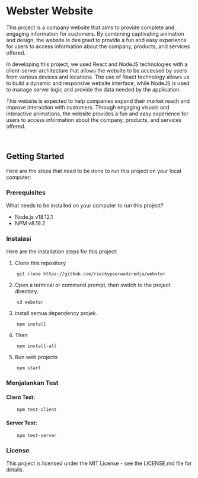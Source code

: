 # Webster Website

This project is a company website that aims to provide complete and engaging information for customers. By combining captivating animation and design, the website is designed to provide a fun and easy experience for users to access information about the company, products, and services offered.

In developing this project, we used React and NodeJS technologies with a client-server architecture that allows the website to be accessed by users from various devices and locations. The use of React technology allows us to build a dynamic and responsive website interface, while NodeJS is used to manage server logic and provide the data needed by the application.

This website is expected to help companies expand their market reach and improve interaction with customers. Through engaging visuals and interactive animations, the website provides a fun and easy experience for users to access information about the company, products, and services offered.

<br/>

## Getting Started

Here are the steps that need to be done to run this project on your local computer:

### Prerequisites

What needs to be installed on your computer to run this project?

- Node.js v18.12.1
- NPM v8.19.2

### Instalasi

Here are the installation steps for this project:

1. Clone this repository

```
    git clone https://github.com/rieckypoerwadiredja/webster
```

2. Open a terminal or command prompt, then switch to the project directory.

```
    cd webster
```

3. install semua dependency projek.

```
    npm install
```

4. Then

```
    npm install-all
```

5.  Run web projects

```
    npm start
```

### Menjalankan Test

#### Client Test:

```
    npm test-client
```

#### Server Test:

```
    npm test-server
```

### License

This project is licensed under the MIT License - see the LICENSE.md file for details.
